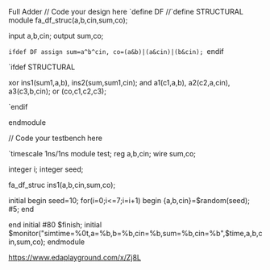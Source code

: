 <p>
 Full Adder
// Code your design here
 `define DF
//`define STRUCTURAL
module fa_df_struc(a,b,cin,sum,co);

input a,b,cin;
output sum,co;

`ifdef DF
assign sum=a^b^cin,
  co=(a&b)|(a&cin)|(b&cin);
`endif

`ifdef STRUCTURAL

  xor ins1(sum1,a,b),
      ins2(sum,sum1,cin);
  and a1(c1,a,b), a2(c2,a,cin), a3(c3,b,cin);
  or (co,c1,c2,c3);

`endif

endmodule


// Code your testbench here

`timescale 1ns/1ns
module test;
  reg a,b,cin;
  wire sum,co;
  
  integer i;
  integer seed;
  
  fa_df_struc ins1(a,b,cin,sum,co);
  
  initial begin 
    seed=10;
    for(i=0;i<=7;i=i+1)
      begin
        {a,b,cin}=$random(seed);
        #5;
      end
      
  end
  initial
    #80  $finish;
  initial 
    $monitor("simtime=%0t,a=%b,b=%b,cin=%b,sum=%b,cin=%b",$time,a,b,cin,sum,co);
endmodule
                  </p>
https://www.edaplayground.com/x/Zj8L

